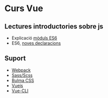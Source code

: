 # Curs Vue

## Lectures introductories sobre js
- Explicació [mòduls ES6](https://lenguajejs.com/javascript/caracteristicas/modulos-es6/)
- ES6, [noves declaracions](https://www.adictosaltrabajo.com/2018/05/08/es6-el-remozado-javascript-parte-ii-funciones-objetos-y-arrays/)

## Suport
- [Webpack](https://webpack.js.org/)
- [Sass/Scss](https://sass-lang.com/)
- [Bulma CSS](https://bulma.io/)
- [Vuejs](https://vuejs.org/)
- [Vue-CLI](https://cli.vuejs.org/)
